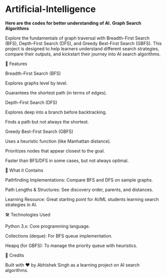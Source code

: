 # Artificial-Intelligence
**Here are the codes for better understanding of AI.**
**Graph Search Algorithms**

Explore the fundamentals of graph traversal with Breadth-First Search (BFS), Depth-First Search (DFS), and Greedy Best-First Search (GBFS).
This project is designed to help learners understand different search strategies, compare their outputs, and kickstart their journey into AI search algorithms.

🚀 Features

Breadth-First Search (BFS)

Explores graphs level by level.

Guarantees the shortest path (in terms of edges).

Depth-First Search (DFS)

Explores deep into a branch before backtracking.

Finds a path but not always the shortest.

Greedy Best-First Search (GBFS)

Uses a heuristic function (like Manhattan distance).

Prioritizes nodes that appear closest to the goal.

Faster than BFS/DFS in some cases, but not always optimal.

💼 What it Contains 

Pathfinding Implementations: Compare BFS and DFS on sample graphs.

Path Lengths & Structures: See discovery order, parents, and distances.

Learning Resource: Great starting point for AI/ML students learning search strategies in AI.

🛠️ Technologies Used

Python 3.x: Core programming language.

Collections (deque): For BFS queue implementation.

Heapq (for GBFS): To manage the priority queue with heuristics.


🌟 Credits

Built with ❤️ by Abhishek Singh as a learning project on AI search algorithms.
